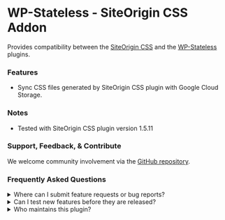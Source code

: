 # WP-Stateless - SiteOrigin CSS Addon

Provides compatibility between the [SiteOrigin CSS](https://wordpress.org/plugins/so-css/) and the [WP-Stateless](https://wordpress.org/plugins/wp-stateless/) plugins.

### Features

* Sync CSS files generated by SiteOrigin CSS plugin with Google Cloud Storage.

### Notes

* Tested with SiteOrigin CSS plugin version 1.5.11

### Support, Feedback, & Contribute

We welcome community involvement via the [GitHub repository](https://github.com/udx/wp-stateless-siteorigin-css-addon).

### Frequently Asked Questions

<details>
<summary>Where can I submit feature requests or bug reports?</summary>

We encourage community feedback and discussion through issues on the [GitHub repository](https://github.com/udx/wp-stateless-siteorigin-css-addon/issues).
</details>

<details>
<summary>Can I test new features before they are released?</summary>

To ensure new releases cause as little disruption as possible, we rely on early adopters who assist us by testing out new features before they are released. [Please contact us](https://udx.io/) if you are interested in becoming an early adopter.
</details>

<details>
<summary>Who maintains this plugin?</summary>

[UDX](https://udx.io/) maintains this plugin by continuing development through its own staff, reviewing pull requests, testing, and steering the overall release schedule. UDX is located in Durham, North Carolina, and provides WordPress engineering and hosting services to clients throughout the United States.
</details>
